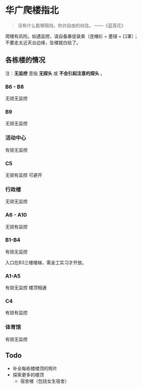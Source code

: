 # 华广爬楼指北

> 没有什么能够阻挡，你对自由的向往。 ——《蓝莲花》

爬楼有风险。如遇监控，请自备暴徒装束（连帽衫 + 墨镜 + 口罩）；  
不要走太近天台边缘，坠楼就白给了。 

## 各栋楼的情况

注：**无监控** 意指 **无探头** 或 **不会引起注意的探头** 。

### B6 - B8 

无锁无监控

### B9 

无锁无监控

### 活动中心 

有锁无监控

### C5 

无锁有监控 可避开

### 行政楼 

无锁无监控

### A6 - A10 

无锁有监控

### B1-B4 

有锁无监控

 入口在B3三楼楼梯，需金工实习才开放。

### A1-A5 

有锁无监控 楼顶相通

### C4 

有锁有监控

### 体育馆 

有锁无监控

## Todo

* 补全每栋楼楼顶的照片
* 探索更多的楼顶
  * 宿舍楼（包括女生宿舍）





